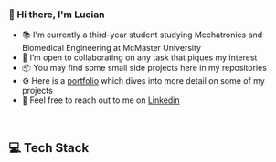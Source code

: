 ### 👋 Hi there, I'm Lucian

- 📚 I'm currently a third-year student studying Mechatronics and Biomedical Engineering at McMaster University
- 👯 I’m open to collaborating on any task that piques my interest
- 📦 You may find some small side projects here in my repositories
- ⚙ Here is a [portfolio](https://tungsten-sphynx-361.notion.site/Hi-I-m-Lucian-Cheng-d31f35946d914c38bc1639180b47e106) which dives into more detail on some of my projects
- 🔗 Feel free to reach out to me on [Linkedin](www.linkedin.com/in/luciancheng)

<br/>

## 💻 Tech Stack




